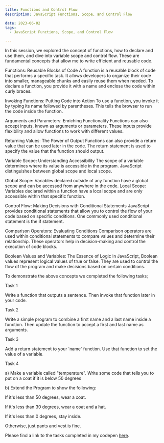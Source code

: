 ```yaml
---
title: Functions and Control Flow 
description: JavaScript Functions, Scope, and Control Flow

date: 2023-06-02
tags:
  - JavaScript Functions, Scope, and Control Flow

---
```

 
In this session, we explored the concept of functions, how to declare and use them, and dive into variable scope and control flow. These are fundamental concepts that allow me to write efficient and reusable code.

Functions: Reusable Blocks of Code
A function is a reusable block of code that performs a specific task. It allows developers to organize their code into smaller, manageable chunks and easily reuse them when needed. To declare a function, you provide it with a name and enclose the code within curly braces.

Invoking Functions: Putting Code into Action
To use a function, you invoke it by typing its name followed by parentheses. This tells the browser to run the code inside the function.

Arguments and Parameters: Enriching Functionality
Functions can also accept inputs, known as arguments or parameters. These inputs provide flexibility and allow functions to work with different values.

Returning Values: The Power of Output
Functions can also provide a return value that can be used later in the code. The return statement is used to specify the value that the function should output.

Variable Scope: Understanding Accessibility
The scope of a variable determines where its value is accessible in the program. JavaScript distinguishes between global scope and local scope.

Global Scope: Variables declared outside of any function have a global scope and can be accessed from anywhere in the code.
Local Scope: Variables declared within a function have a local scope and are only accessible within that specific function.

Control Flow: Making Decisions with Conditional Statements
JavaScript provides conditional statements that allow you to control the flow of your code based on specific conditions. One commonly used conditional statement is the if statement.

Comparison Operators: Evaluating Conditions
Comparison operators are used within conditional statements to compare values and determine their relationship. These operators help in decision-making and control the execution of code blocks.

Boolean Values and Variables: The Essence of Logic
In JavaScript, Boolean values represent logical values of true or false. They are used to control the flow of the program and make decisions based on certain conditions.

To demonstrate the above concepts we completed the following tasks;

Task 1

Write a function that outputs a sentence. Then invoke that function later in your code.

Task 2

Write a simple program to combine a first name and a last name inside a function. Then update the function to accept a first and last name as arguments.

Task 3

Add a return statement to your 'name' function. Use that function to set the value of a variable.

Task 4

a) Make a variable called "temperature". Write some code that tells you to put on a coat if it is below 50 degrees

b) Extend the Program to show the following:


If it's less than 50 degrees, wear a coat.

If it's less than 30 degrees, wear a coat and a hat.

If it's less than 0 degrees, stay inside.

Otherwise, just pants and vest is fine.

Please find a link to the tasks completed in my codepen <a href="https://codepen.io/C-siegel31/pen/ExdLONX?editors=1111">here</a>.